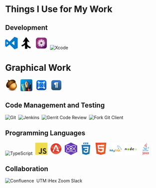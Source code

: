 # Things I Use for My Work

## Development

<img src="https://raw.githubusercontent.com/mike-lischke/mike-lischke/master/images/vscode-logo.svg" title="Visual Studio Code" alt="Visual Studio Code" width="40" height="40" />&nbsp;
<img src="https://raw.githubusercontent.com/mike-lischke/mike-lischke/master/images/araxis-merge.jpg" title="Araxis Merge" alt="Araxis Merge" width="40" height="40" />&nbsp;
<img src="https://raw.githubusercontent.com/mike-lischke/mike-lischke/master/images/textmate-logo.png" title="TextMate" alt="TextMate" width="40" height="40" />&nbsp;
<img src="https://cdn.jsdelivr.net/gh/devicons/devicon/icons/xcode/xcode-original.svg" title="Xcode" alt="Xcode" width="40" height="40" />&nbsp;

# Graphical Work

<img src="https://raw.githubusercontent.com/mike-lischke/mike-lischke/master/images/acorn-logo.png" title="Acorn" alt="Acorn" width="40" height="40" />&nbsp;
<img src="https://raw.githubusercontent.com/mike-lischke/mike-lischke/master/images/graphic-logo.svg" title="Graphic.app" alt="Graphic.app" width="40" height="40" />&nbsp;
<img src="https://raw.githubusercontent.com/mike-lischke/mike-lischke/master/images/xscope-logo.svg" title="xScope" alt="xScope" width="40" height="40" />&nbsp;
<img src="https://raw.githubusercontent.com/mike-lischke/mike-lischke/master/images/typewriter-logo.svg" title="TypeWriter" alt="TypeWriter" width="40" height="40" />&nbsp;

## Code Management and Testing
          
<img src="https://cdn.jsdelivr.net/gh/devicons/devicon/icons/git/git-original.svg"  title="Git" alt="Git" width="40" height="40"/>&nbsp;
<img src="https://cdn.jsdelivr.net/gh/devicons/devicon/icons/jenkins/jenkins-line.svg" title="Jenkins" alt="Jenkins" width="40" height="40"/>&nbsp;
<img src="https://raw.githubusercontent.com/mike-lischke/mike-lischke/master/images/gerrit-logo.jpg" title="Gerrit Code Review" alt="Gerrit Code Review" width="40" height="40" />&nbsp;
<img src="https://raw.githubusercontent.com/mike-lischke/mike-lischke/master/images/fork-logo.jpg" title="Fork Git Client" alt="Fork Git Client" width="40" height="40" />&nbsp;


## Programming Languages

<img src="https://github.com/devicons/devicon/blob/master/icons/javascript/typescript-original.svg" title="TypeScript" alt="TypeScript" width="40" height="40"/>&nbsp;
<img src="https://github.com/devicons/devicon/blob/master/icons/javascript/javascript-original.svg" title="JavaScript" alt="JavaScript" width="40" height="40"/>&nbsp;
<img src="https://raw.githubusercontent.com/mike-lischke/mike-lischke/master/images/antlr-logo.png" title="ANTLR" alt="ANTLR" width="40" height="40"/>&nbsp;
<img src="https://raw.githubusercontent.com/mike-lischke/mike-lischke/master/images/preact-logo.svg" title="Preact" alt="Preact" width="40" height="40"/>&nbsp;
<img src="https://github.com/devicons/devicon/blob/master/icons/css3/css3-plain-wordmark.svg"  title="CSS3" alt="CSS" width="40" height="40"/>&nbsp;
<img src="https://github.com/devicons/devicon/blob/master/icons/html5/html5-original.svg" title="HTML5" alt="HTML" width="40" height="40"/>&nbsp;
<img src="https://github.com/devicons/devicon/blob/master/icons/mysql/mysql-original-wordmark.svg" title="MySQL"  alt="MySQL" width="40" height="40"/>&nbsp;
<img src="https://github.com/devicons/devicon/blob/master/icons/nodejs/nodejs-original-wordmark.svg" title="NodeJS" alt="NodeJS" width="40" height="40"/>&nbsp;
<img src="https://github.com/devicons/devicon/blob/master/icons/java/java-original-wordmark.svg" title="Java" alt="Java" width="40" height="40"/>&nbsp;

## Collaboration

<img src="https://cdn.jsdelivr.net/gh/devicons/devicon/icons/confluence/confluence-original.svg" title="Confluence" alt="Confluence" width="40" height="40"/>&nbsp;
UTM
iHex
Zoom
Slack
